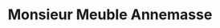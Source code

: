 ---
title: "Monsieur Meuble Annemasse"
url: /ville-la-grand/monsieur-meuble-annemasse/
shop: Möbel
---